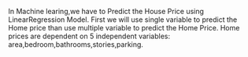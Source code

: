 In Machine learing,we have to Predict the House Price using LinearRegression Model.
First we will use single variable to predict the Home price than use multiple variable to predict the Home Price.
Home prices are dependent on 5 independent variables: area,bedroom,bathrooms,stories,parking.
